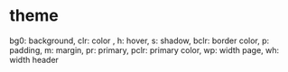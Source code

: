 # theme
bg0: background,
clr: color ,
h: hover,
s: shadow,
bclr: border color,
p: padding,
m: margin,
pr: primary,
pclr: primary color,
wp: width page,
wh: width header